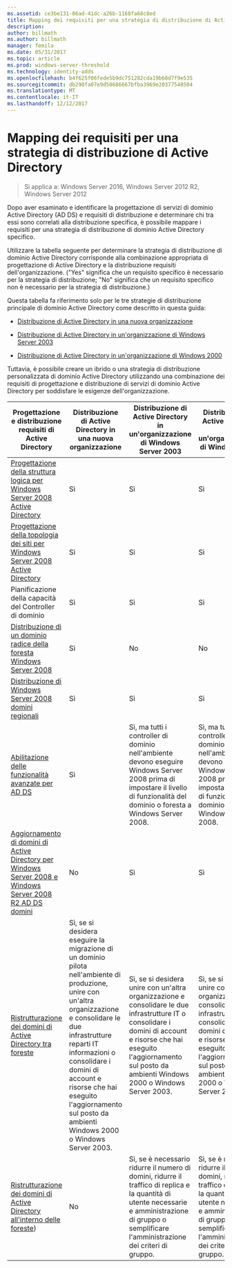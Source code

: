 ```yaml
---
ms.assetid: ce3be131-06ad-41dc-a26b-1168fa68c8ed
title: Mapping dei requisiti per una strategia di distribuzione di Active Directory
description: 
author: billmath
ms.author: billmath
manager: femila
ms.date: 05/31/2017
ms.topic: article
ms.prod: windows-server-threshold
ms.technology: identity-adds
ms.openlocfilehash: b4f625f06fede5b9dc751282cda19b68d7f9e535
ms.sourcegitcommit: db290fa07e9d50686667bfba3969e20377548504
ms.translationtype: MT
ms.contentlocale: it-IT
ms.lasthandoff: 12/12/2017
---
```

# <a name="mapping-your-requirements-to-an-ad-ds-deployment-strategy"></a>Mapping dei requisiti per una strategia di distribuzione di Active Directory

>Si applica a: Windows Server 2016, Windows Server 2012 R2, Windows Server 2012

Dopo aver esaminato e identificare la progettazione di servizi di dominio Active Directory (AD DS) e requisiti di distribuzione e determinare chi tra essi sono correlati alla distribuzione specifica, è possibile mappare i requisiti per una strategia di distribuzione di dominio Active Directory specifico.  
  
Utilizzare la tabella seguente per determinare la strategia di distribuzione di dominio Active Directory corrisponde alla combinazione appropriata di progettazione di Active Directory e la distribuzione requisiti dell'organizzazione. ("Yes" significa che un requisito specifico è necessario per la strategia di distribuzione; "No" significa che un requisito specifico non è necessario per la strategia di distribuzione.)  
  
Questa tabella fa riferimento solo per le tre strategie di distribuzione principale di dominio Active Directory come descritto in questa guida:  
  
-   [Distribuzione di Active Directory in una nuova organizzazione](../../ad-ds/plan/Deploying-AD-DS-in-a-New-Organization.md)  
  
-   [Distribuzione di Active Directory in un'organizzazione di Windows Server 2003](../../ad-ds/plan/Deploying-AD-DS-in-a-Windows-Server-2003-Organization.md)  
  
-   [Distribuzione di Active Directory in un'organizzazione di Windows 2000](../../ad-ds/plan/Deploying-AD-DS-in-a-Windows-2000-Organization.md)  
  
Tuttavia, è possibile creare un ibrido o una strategia di distribuzione personalizzata di dominio Active Directory utilizzando una combinazione dei requisiti di progettazione e distribuzione di servizi di dominio Active Directory per soddisfare le esigenze dell'organizzazione.  
  
|Progettazione e distribuzione requisiti di Active Directory|Distribuzione di Active Directory in una nuova organizzazione|Distribuzione di Active Directory in un'organizzazione di Windows Server 2003|Distribuzione di Active Directory in un'organizzazione di Windows 2000|  
|--------------------------------------------|-----------------------------------------|---------------------------------------------------------|--------------------------------------------------|  
|[Progettazione della struttura logica per Windows Server 2008 Active Directory](https://technet.microsoft.com/library/cc770806.aspx)|Sì|Sì|Sì|  
|[Progettazione della topologia dei siti per Windows Server 2008 Active Directory](Designing-the-Site-Topology.md)|Sì|Sì|Sì|  
|Pianificazione della capacità del Controller di dominio|Sì|Sì|Sì|  
|[Distribuzione di un dominio radice della foresta Windows Server 2008](https://technet.microsoft.com/library/cc731174.aspx)|Sì|No|No|  
|[Distribuzione di Windows Server 2008 domini regionali](https://technet.microsoft.com/library/cc755118.aspx)|Sì|Sì|Sì|  
|[Abilitazione delle funzionalità avanzate per AD DS](../../ad-ds/plan/Enabling-Advanced-Features-for-AD-DS.md)|Sì|Sì, ma tutti i controller di dominio nell'ambiente devono eseguire Windows Server 2008 prima di impostare il livello di funzionalità del dominio o foresta a Windows Server 2008.|Sì, ma tutti i controller di dominio nell'ambiente devono eseguire Windows Server 2008 prima di impostare il livello di funzionalità del dominio o foresta a Windows Server 2008.|  
|[Aggiornamento di domini di Active Directory per Windows Server 2008 e Windows Server 2008 R2 AD DS domini](https://technet.microsoft.com/library/cc731188.aspx)|No|Sì|Sì|  
|[Ristrutturazione dei domini di Active Directory tra foreste](https://go.microsoft.com/fwlink/?LinkId=93678)|Sì, se si desidera eseguire la migrazione di un dominio pilota nell'ambiente di produzione, unire con un'altra organizzazione e consolidare le due infrastrutture reparti IT informazioni o consolidare i domini di account e risorse che hai eseguito l'aggiornamento sul posto da ambienti Windows 2000 o Windows Server 2003.|Sì, se si desidera unire con un'altra organizzazione e consolidare le due infrastrutture IT o consolidare i domini di account e risorse che hai eseguito l'aggiornamento sul posto da ambienti Windows 2000 o Windows Server 2003.|Sì, se si desidera unire con un'altra organizzazione e consolidare le due infrastrutture IT o consolidare i domini di account e risorse che hai eseguito l'aggiornamento sul posto da ambienti Windows 2000 o Windows Server 2003.|  
|[Ristrutturazione dei domini di Active Directory all'interno delle foreste](https://go.microsoft.com/fwlink/?LinkId=82740))|No|Sì, se è necessario ridurre il numero di domini, ridurre il traffico di replica e la quantità di utente necessarie e amministrazione di gruppo o semplificare l'amministrazione dei criteri di gruppo.|Sì, se è necessario ridurre il numero di domini, ridurre il traffico di replica e la quantità di utente necessarie e amministrazione di gruppo o semplificare l'amministrazione dei criteri di gruppo.|  
  


